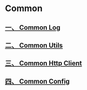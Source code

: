 # Common
## [一、 Common Log](/common-log/readme.md)
## [二、 Common Utils](/common-utils/readme.md)
## [三、 Common Http Client](/common-http-client/README.md)
## [四、 Common Config](/common-config/readme.md)

